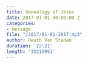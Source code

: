 ```yaml
---
title: Genealogy of Jesus
date: 2017-01-01 00:00:00 Z
categories:
- message
file: "/2017/01-01-2017.mp3"
author: Heath Van Staden
duration: '22:21'
length: '32215953'
---
```


